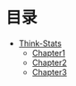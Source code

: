 # 目录

* [Think-Stats](README.md)
   * [Chapter1](Chapter1.md)
   * [Chapter2](Chapter2.md)
   * [Chapter3](Chapter3.md)
